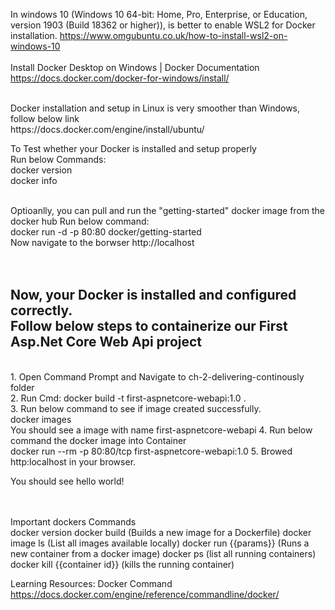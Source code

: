 
In windows 10 (Windows 10 64-bit: Home, Pro, Enterprise, or Education, version 1903 (Build 18362 or higher)), is better to enable WSL2 for Docker installation.
https://www.omgubuntu.co.uk/how-to-install-wsl2-on-windows-10
<br>
<br>
Install Docker Desktop on Windows | Docker Documentation 
https://docs.docker.com/docker-for-windows/install/ 

<br>
Docker installation and setup in Linux is very smoother than Windows, follow below link <br>
https://docs.docker.com/engine/install/ubuntu/
<br>

To Test whether your Docker is installed and setup properly <br>
Run below Commands: <br>
docker version <br>
docker info <Br>

<br>
Optioanlly, you can pull and run the "getting-started" docker image from the docker hub
Run below command: <br>
docker run -d -p 80:80 docker/getting-started <br>
Now navigate to the borwser http://localhost  <br>
<br>
<br>

<h2> Now, your Docker is installed and configured correctly. <br>
Follow below steps to containerize our First Asp.Net Core Web Api project </h2> <br>
1. Open Command Prompt and Navigate to ch-2-delivering-continously folder <br>
2. Run Cmd: docker build -t first-aspnetcore-webapi:1.0 .   <br>
3. Run below command to see if image created successfully.   <br>
    docker images <br>
    You should see a image with name first-aspnetcore-webapi
4. Run below command the docker image into Container <br>
   docker run --rm -p 80:80/tcp first-aspnetcore-webapi:1.0
5. Browed http:localhost in your browser. <br>

You should see hello world!

<br>
<br>
Important dockers Commands <br>
docker version 
docker build   (Builds a new image for a Dockerfile)
docker image ls  (List all images available locally)
docker run {{params}} (Runs a new container from a docker image)
docker ps  (list all running containers)
docker kill {{container id}} (kills the running container)

Learning Resources:
Docker Command 
https://docs.docker.com/engine/reference/commandline/docker/ 